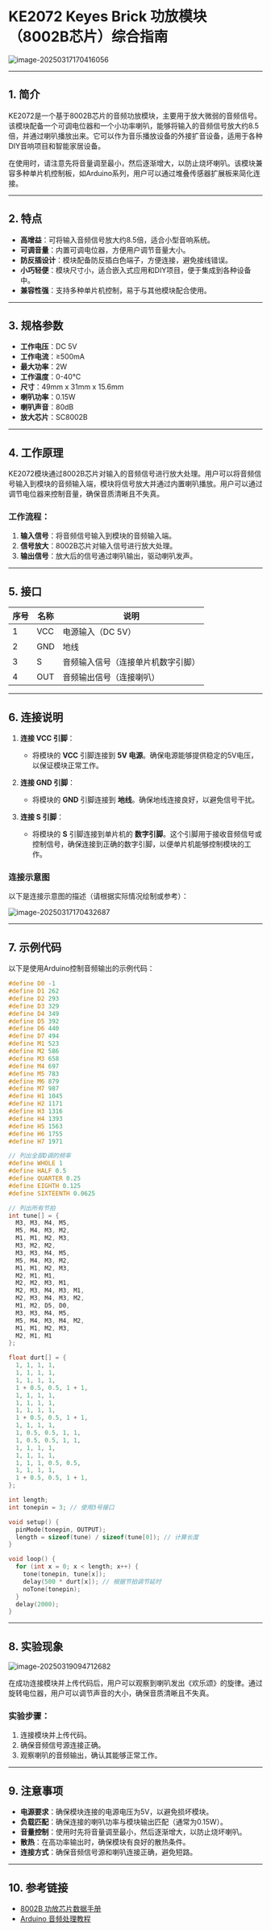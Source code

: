 # KE2072 Keyes Brick 功放模块（8002B芯片）综合指南

![image-20250317170416056](media/image-20250317170416056.png)

---

## 1. 简介
KE2072是一个基于8002B芯片的音频功放模块，主要用于放大微弱的音频信号。该模块配备一个可调电位器和一个小功率喇叭，能够将输入的音频信号放大约8.5倍，并通过喇叭播放出来。它可以作为音乐播放设备的外接扩音设备，适用于各种DIY音响项目和智能家居设备。

在使用时，请注意先将音量调至最小，然后逐渐增大，以防止烧坏喇叭。该模块兼容多种单片机控制板，如Arduino系列，用户可以通过堆叠传感器扩展板来简化连接。

---

## 2. 特点
- **高增益**：可将输入音频信号放大约8.5倍，适合小型音响系统。
- **可调音量**：内置可调电位器，方便用户调节音量大小。
- **防反插设计**：模块配备防反插白色端子，方便连接，避免接线错误。
- **小巧轻便**：模块尺寸小，适合嵌入式应用和DIY项目，便于集成到各种设备中。
- **兼容性强**：支持多种单片机控制，易于与其他模块配合使用。

---

## 3. 规格参数
- **工作电压**：DC 5V  
- **工作电流**：≥500mA  
- **最大功率**：2W  
- **工作温度**：0-40℃  
- **尺寸**：49mm x 31mm x 15.6mm  
- **喇叭功率**：0.15W  
- **喇叭声音**：80dB  
- **放大芯片**：SC8002B  

---

## 4. 工作原理
KE2072模块通过8002B芯片对输入的音频信号进行放大处理。用户可以将音频信号输入到模块的音频输入端，模块将信号放大并通过内置喇叭播放。用户可以通过调节电位器来控制音量，确保音质清晰且不失真。

### 工作流程：
1. **输入信号**：将音频信号输入到模块的音频输入端。
2. **信号放大**：8002B芯片对输入信号进行放大处理。
3. **输出信号**：放大后的信号通过喇叭输出，驱动喇叭发声。

---

## 5. 接口
| 序号 | 名称 | 说明 |
|------|------|------|
| 1    | VCC  | 电源输入（DC 5V） |
| 2    | GND  | 地线 |
| 3    | S    | 音频输入信号（连接单片机数字引脚） |
| 4    | OUT  | 音频输出信号（连接喇叭） |

---

## 6. 连接说明
1. **连接 VCC 引脚**：
   - 将模块的 **VCC** 引脚连接到 **5V 电源**。确保电源能够提供稳定的5V电压，以保证模块正常工作。

2. **连接 GND 引脚**：
   - 将模块的 **GND** 引脚连接到 **地线**。确保地线连接良好，以避免信号干扰。

3. **连接 S 引脚**：
   - 将模块的 **S** 引脚连接到单片机的 **数字引脚**。这个引脚用于接收音频信号或控制信号，确保连接到正确的数字引脚，以便单片机能够控制模块的工作。

### 连接示意图
以下是连接示意图的描述（请根据实际情况绘制或参考）：

![image-20250317170432687](media/image-20250317170432687.png)

---

## 7. 示例代码
以下是使用Arduino控制音频输出的示例代码：
```cpp
#define D0 -1
#define D1 262
#define D2 293
#define D3 329
#define D4 349
#define D5 392
#define D6 440
#define D7 494
#define M1 523
#define M2 586
#define M3 658
#define M4 697
#define M5 783
#define M6 879
#define M7 987
#define H1 1045
#define H2 1171
#define H3 1316
#define H4 1393
#define H5 1563
#define H6 1755
#define H7 1971

// 列出全部D调的频率
#define WHOLE 1
#define HALF 0.5
#define QUARTER 0.25
#define EIGHTH 0.125
#define SIXTEENTH 0.0625

// 列出所有节拍
int tune[] = {
  M3, M3, M4, M5,
  M5, M4, M3, M2,
  M1, M1, M2, M3,
  M3, M2, M2,
  M3, M3, M4, M5,
  M5, M4, M3, M2,
  M1, M1, M2, M3,
  M2, M1, M1,
  M2, M2, M3, M1,
  M2, M3, M4, M3, M1,
  M2, M3, M4, M3, M2,
  M1, M2, D5, D0,
  M3, M3, M4, M5,
  M5, M4, M3, M4, M2,
  M1, M1, M2, M3,
  M2, M1, M1
};

float durt[] = {
  1, 1, 1, 1,
  1, 1, 1, 1,
  1, 1, 1, 1,
  1 + 0.5, 0.5, 1 + 1,
  1, 1, 1, 1,
  1, 1, 1, 1,
  1, 1, 1, 1,
  1 + 0.5, 0.5, 1 + 1,
  1, 1, 1, 1,
  1, 0.5, 0.5, 1, 1,
  1, 0.5, 0.5, 1, 1,
  1, 1, 1, 1,
  1, 1, 1, 1,
  1, 1, 1, 0.5, 0.5,
  1, 1, 1, 1,
  1 + 0.5, 0.5, 1 + 1,
};

int length;
int tonepin = 3; // 使用3号接口

void setup() {
  pinMode(tonepin, OUTPUT);
  length = sizeof(tune) / sizeof(tune[0]); // 计算长度
}

void loop() {
  for (int x = 0; x < length; x++) {
    tone(tonepin, tune[x]);
    delay(500 * durt[x]); // 根据节拍调节延时
    noTone(tonepin);
  }
  delay(2000);
}
```

---

## 8. 实验现象

![image-20250319094712682](media/image-20250319094712682.png)

在成功连接模块并上传代码后，用户可以观察到喇叭发出《欢乐颂》的旋律。通过旋转电位器，用户可以调节声音的大小，确保音质清晰且不失真。

### 实验步骤：
1. 连接模块并上传代码。
2. 确保音频信号源连接正确。
3. 观察喇叭的音频输出，确认其能够正常工作。

---

## 9. 注意事项
- **电源要求**：确保模块连接的电源电压为5V，以避免损坏模块。
- **负载匹配**：确保连接的喇叭功率与模块输出匹配（通常为0.15W）。
- **音量控制**：使用时先将音量调至最小，然后逐渐增大，以防止烧坏喇叭。
- **散热**：在高功率输出时，确保模块有良好的散热条件。
- **连接方式**：确保音频信号源和喇叭连接正确，避免短路。

---

## 10. 参考链接
- [8002B 功放芯片数据手册](https://www.datasheetarchive.com/)
- [Arduino 音频处理教程](https://www.arduino.cc/en/Tutorial/Audio)